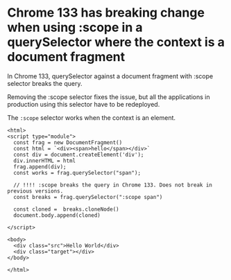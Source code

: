 # Chrome 133 has breaking change when using :scope in a querySelector where the context is a document fragment

In Chrome 133, querySelector against a document fragment with :scope selector breaks the query.

Removing the :scope selector fixes the issue, but all the applications in production using this selector have to be redeployed.

The `:scope` selector works when the context is an element.


```
<html>
<script type="module">
  const frag = new DocumentFragment()
  const html = `<div><span>hello</span></div>`
  const div = document.createElement('div');
  div.innerHTML = html
  frag.append(div);
  const works = frag.querySelector("span");

  // !!!! :scope breaks the query in Chrome 133. Does not break in previous versions.
  const breaks = frag.querySelector(":scope span")

  const cloned =  breaks.cloneNode()
  document.body.append(cloned)

</script>

<body>
  <div class="src">Hello World</div>
  <div class="target"></div>
</body>

</html>
```
